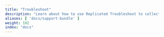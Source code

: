 ```yaml
---
title: "Troubleshoot"
description: "Learn about how to use Replicated Troubleshoot to collect and analyze support bundles for any on-prem software."
aliases: [ 'docs/support-bundle' ]
weight: 102
index: "docs"
---
```

